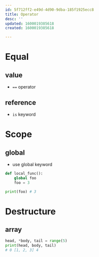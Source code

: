 ```yaml
---
id: 5f712ff2-e49d-4d90-9dba-185f1925ecc8
title: Operator
desc: ''
updated: 1600019385618
created: 1600019385618

---
```


# Equal

## value

- `==` operator

## reference

- `is` keyword

# Scope

## global
- use global keyword

```python
def local_func():
    global foo
    foo = 3

print(foo) # 3
```

# Destructure

## array

```python
head, *body, tail = range(5)
print(head, body, tail)
# 0 [1, 2, 3] 4
```
